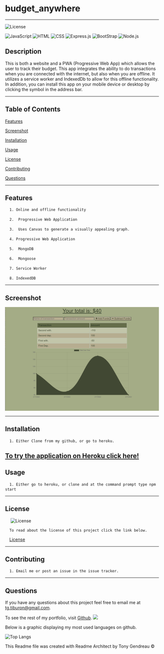# budget_anywhere
---

  ![License](https://img.shields.io/github/license/tgtiburon/budget_anywhere?style=flat-square)
  
  ![JavaScript](https://img.shields.io/badge/JavaScript-F7DF1E?style=for-the-badge&logo=javascript&logoColor=black) 
  ![HTML](https://img.shields.io/badge/HTML-239120?style=for-the-badge&logo=html5&logoColor=white) 
  ![CSS](https://img.shields.io/badge/CSS-239120?&style=for-the-badge&logo=css3&logoColor=white) 
  ![Express.js](https://img.shields.io/badge/express.js-%23404d59.svg?style=for-the-badge&logo=express&logoColor=%2361DAFB) 
  ![BootStrap](https://img.shields.io/badge/Bootstrap-563D7C?style=for-the-badge&logo=bootstrap&logoColor=white) 
  ![Node.js](https://img.shields.io/badge/Node.js-43853D?style=for-the-badge&logo=node.js&logoColor=white) 
## Description

This is both a website and a PWA (Progressive Web App) which allows the user to track their budget.  This app integrates the ability to do transactions when you are connected with the internet, but also when you are offline.  It utilizes a service worker and IndexedDb to allow for this offline functionality.  In addition, you can install this app on your mobile device or desktop by clicking the symbol in the address bar.

---
  ## Table of Contents

  [Features](#features)

  [Screenshot](#screenshot)

  [Installation](#installation)
    
  [Usage](#usage)
    
  [License](#license)
    
  [Contributing](#contributing)

  [Questions](#questions)
  
  

---

## Features

      1. Online and offline functionality 

      2.  Progressive Web Application

      3.  Uses Canvas to generate a visually appealing graph.

      4. Progressive Web Application 

      5.  MongoDB 

      6.  Mongoose 

      7. Service Worker 

      8. IndexedDB
---

## Screenshot 
  ![](budget_anywhere.PNG)
  
  

  ---

  ## Installation

      1. Either Clone from my github, or go to heroku. 

[To try the application on Heroku click here!](https://tgtiburon-budget-anywhere.herokuapp.com/)
---
  ## Usage

      1. Either go to heroku, or clone and at the command prompt type npm start 


  ---
  ## License 

  &emsp; ![License](https://img.shields.io/github/license/tgtiburon/budget_anywhere?style=flat-square)

      To read about the license of this project click the link below.

  &emsp;[License](https://github.com/tgtiburon/budget_anywhere/blob/main/LICENSE) 

  ---
  ## Contributing

      1. Email me or post an issue in the issue tracker. 


---
## Questions

If you have any questions about this project feel free to email me at <tg.tiburon@gmail.com>.  

To see the rest of my portfolio, visit [Github](https://github.com/tgtiburon).
![](./images/GitHub-Mark-32px.png)

Below is a graphic displaying my most used languages on github.

![Top Langs](https://github-readme-stats.vercel.app/api/top-langs/?username=tgtiburon)


This Readme file was created with Readme Architect by Tony Gendreau &copy;
